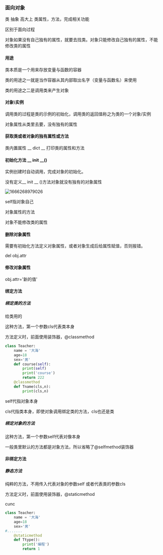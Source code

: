 ### 面向对象  

类  抽象  高大上   类属性，方法，完成相关功能

区别于面向过程

对象如果没有自己独有的属性，就要去找类。对象只能修改自己独有的属性，不能修改类的属性

#### 用途

类本质是一个用来存放变量与函数的容器

类的用途之一就是当作容器从其内部取出名字（变量与函数名）来使用

类的用途之二是调用类来产生对象



#### 对象\实例

调用类的过程是类的示例的初始化，调用类的返回值称之为类的一个对象/实例

对象属性从类里去要，没有独有的属性



#### 获取类或者对象的独有属性或方法

类内置属性 __ dict __  打印类的属性和方法

#### 初始化方法 __ init __() 

实例创建时自动调用，完成对象的初始化。

没有定义__ init __ ()方法对象就没有独有的对象属性

![1666268979026](C:\Users\lb\Desktop\python\预科班2\图片\1666268979026.png)





self指对象自己

对象属性的方法

对象不能修改类的属性

#### 删除对象属性

需要有初始化方法定义对象属性，或者对象生成后给属性赋值，否则报错。

del obj.attr  

#### 修改对象属性

obj.attr='新的值'

#### 绑定方法

##### 绑定类的方法 

给类用的

这种方法，第一个参数cls代表类本身

方法定义时，前面使用装饰器，@classmethod

```python
class Teacher:
    name = '大海'
    age=18
    sex='男'
    def course(self):
        print(self)
        print('course')
        return 222
    @classmethod
    def Tname(cls,n):
        print(cls,n)

```

self代指对象本身

cls代指类本身，即使对象调用绑定类的方法，cls也还是类

##### 绑定对象的方法

这种方法，第一个参数self代表对像本身

一般类里默认的方法都是对象方法，所以省略了@selfmethod装饰器

#### 非绑定方法 

##### 静态方法 

纯粹的方法，不用传入代表对象的参数self 或者代表类的参数cls

方法定义时，前面使用装饰器，@staticmethod

cunc

```python
class Teacher:
    name = '大海'
    age=18
    sex='男'
#.......
    @staticmethod
    def Ttype():
        print('编程')
        return 1
```

